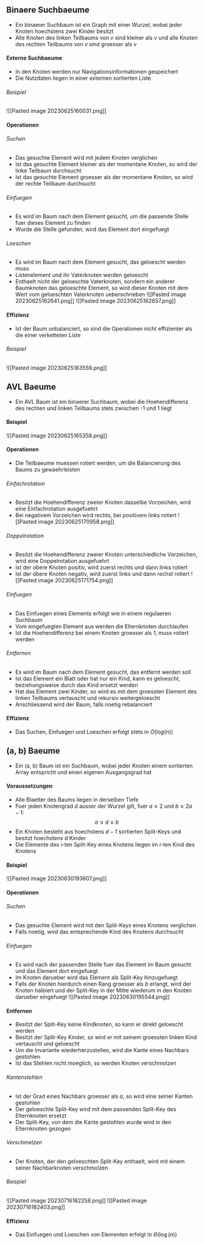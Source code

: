 ## Binaere Suchbaeume
- Ein binaerer Suchbaum ist ein Graph mit einer Wurzel, wobei jeder Knoten hoechstens zwei Kinder besitzt
- Alle Knoten des linken Teilbaums von $v$ sind kleiner als $v$ und alle Knoten des rechten Teilbaums von $v$ sind groesser als $v$
#### Externe Suchbaeume
- In den Knoten werden nur Navigationsinformationen gespeichert
- Die Nutzdaten liegen in einer externen sortierten Liste
###### Beispiel
![[Pasted image 20230625160031.png]]
#### Operationen
###### Suchen
- Das gesuchte Element wird mit jedem Knoten verglichen
- Ist das gesuchte Element kleiner als der momentane Knoten, so wird der linke Teilbaum durchsucht
- Ist das gesuchte Element groesser als der momentane Knoten, so wird der rechte Teilbaum durchsucht
###### Einfuegen
- Es wird im Baum nach dem Element gesucht, um die passende Stelle fuer dieses Element zu finden
- Wurde die Stelle gefunden, wird das Element dort eingefuegt
###### Loeschen
- Es wird im Baum nach dem Element gesucht, das geloescht werden muss
- Listenelement und ihr Vaterknoten werden geloescht
- Enthaelt nicht der geloeschte Vaterknoten, sondern ein anderer Baumknoten das geloeschte Element, so wird dieser Knoten mit dem Wert vom geloeschten Vaterknoten ueberschrieben
![[Pasted image 20230625162641.png]]
![[Pasted image 20230625162657.png]]
#### Effizienz
- Ist der Baum unbalanciert, so sind die Operationen nicht effizienter als die einer verketteten Liste
###### Beispiel
![[Pasted image 20230625163559.png]]
## AVL Baeume
- Ein AVL Baum ist ein binaerer Suchbaum, wobei die Hoehendifferenz des rechten und linken Teilbaums stets zwischen -1 und 1 liegt
#### Beispiel
![[Pasted image 20230625165358.png]]
#### Operationen
- Die Teilbaeume muessen rotiert werden, um die Balancierung des Baums zu gewaehrleisten
###### Einfachrotation
- Besitzt die Hoehendifferenz zweier Knoten dasselbe Vorzeichen, wird eine Einfachrotation ausgefuehrt
- Bei negativem Vorzeichen wird rechts, bei positivem links rotiert
![[Pasted image 20230625170958.png]]
###### Doppelrotation
- Besitzt die Hoehendifferenz zweier Knoten unterschiedliche Vorzeichen, wird eine Doppelrotation ausgefuehrt
- Ist der obere Knoten positiv, wird zuerst rechts und dann links rotiert
- Ist der obere Knoten negativ, wird zuerst links und dann rechst rotiert
![[Pasted image 20230625171754.png]]
###### Einfuegen
- Das Einfuegen eines Elements erfolgt wie in einem regulaeren Suchbaum
- Vom eingefuegten Element aus werden die Elternknoten durchlaufen
- Ist die Hoehendifferenz bei einem Knoten groesser als 1, muss rotiert werden
###### Entfernen
- Es wird im Baum nach dem Element gesucht, das entfernt werden soll
- Ist das Element ein Blatt oder hat nur ein Kind, kann es geloescht, beziehungsweise durch das Kind ersetzt werden
- Hat das Element zwei Kinder, so wird es mit dem groessten Element des linken Teilbaums vertauscht und rekursiv weitergeloescht
- Anschliessend wird der Baum, falls noetig rebalanciert
#### Effizienz
- Das Suchen, Einfuegen und Loeschen erfolgt stets in $O(log(n))$
## (a, b) Baeume
- Ein (a, b) Baum ist ein Suchbaum, wobei jeder Knoten einem sortierten Array entspricht und einen eigenen Ausgangsgrad hat
#### Voraussetzungen
- Alle Blaetter des Baums liegen in derselben Tiefe
- Fuer jeden Knotengrad $d$ ausser der Wurzel gilt, fuer $a \geq 2$ und $b \geq 2a - 1$:
$$a \leq d \leq b$$
- Ein Knoten besteht aus hoechstens $d - 1$ sortierten Split-Keys und besitzt hoechstens d Kinder
- Die Elemente des $i$-ten Split-Key eines Knotens liegen im $i$-ten Kind des Knotens
#### Beispiel
![[Pasted image 20230630193607.png]]
#### Operationen
###### Suchen
- Das gesuchte Element wird mit den Split-Keys eines Knotens verglichen
- Falls noetig, wird das entsprechende Kind des Knotens durchsucht
###### Einfuegen
- Es wird nach der passenden Stelle fuer das Element im Baum gesucht und das Element dort eingefuegt
- Im Knoten darueber wird das Element als Split-Key hinzugefuegt
- Falls der Knoten hierdurch einen Rang groesser als $b$ erlangt, wird der Knoten halbiert und der Split-Key in der Mitte wiederum in den Knoten darueber eingefuegt
![[Pasted image 20230630195544.png]]
#### Entfernen
- Besitzt der Split-Key keine Kindknoten, so kann er direkt geloescht werden
- Besitzt der Split-Key Kinder, so wird er mit seinem groessten linken Kind vertauscht und geloescht
- Um die Invariante wiederherzustellen, wird die Kante eines Nachbars gestohlen
- Ist das Stehlen nicht moeglich, so werden Knoten verschmolzen
###### Kantenstehlen
- Ist der Grad eines Nachbars groesser als $a$, so wird eine seiner Kanten gestohlen
- Der geloeschte Split-Key wird mit dem passenden Split-Key des Elternknoten ersetzt
- Der Split-Key, von dem die Kante gestohlen wurde wird in den Elternknoten gezogen
###### Verschmelzen
- Der Knoten, der den geloeschten Split-Key enthaelt, wird mit einem seiner Nachbarknoten verschmolzen
###### Beispiel
![[Pasted image 20230716182258.png]]
![[Pasted image 20230716182403.png]]
#### Effizienz
- Das Einfuegen und Loeschen von Elementen erfolgt in $\Theta(\log(n))$
